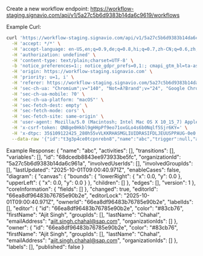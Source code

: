 Create a new workflow endpoint:
https://workflow-staging.signavio.com/api/v1/5a27c5b6d9383b14da6c9619/workflows

Example Curl:

```bash
curl 'https://workflow-staging.signavio.com/api/v1/5a27c5b6d9383b14da6c9619/workflows' \
  -H 'accept: */*' \
  -H 'accept-language: en-US,en;q=0.9,de;q=0.8,hi;q=0.7,zh-CN;q=0.6,zh;q=0.5,cy;q=0.4,fr;q=0.3' \
  -H 'authorization: undefined' \
  -H 'content-type: text/plain;charset=UTF-8' \
  -b 'notice_preferences=1:; notice_gdpr_prefs=0,1:; cmapi_gtm_bl=ta-asp-bzi-sp-awct-cts-csm-img-flc-fls-mpm-mpr-m6d-tc-tdc; cmapi_cookie_privacy=permit 1,2 functional; optout_domains={"Required Cookies":{"domains":{"signavio.com":"1","editor.signavio.com":"1","workflow.signavio.com":"1","prod-assets.signavio.com":"1","consent.trustarc.com":"1"},"value":"0"},"Functional Cookies":{"domains":{"cdn.eu.pendo.io":"1","*.siteintercept.qualtrics.com":"1","siteintercept.qualtrics.com":"1"},"value":"1"}}; _ga=GA1.1.2119776966.1745395437; AMCV_227AC2D754DCAB340A4C98C6%40AdobeOrg=179643557%7CMCMID%7C43460854680787547170969832603301909930%7CMCAID%7CNONE%7CvVersion%7C5.5.0; _pendo___sg__.a31c9b05-696d-4d52-7030-ba294c45ff51=%7B%22visitormetadata%22%3A%7B%22agent__country%22%3A%22Germany%22%2C%22agent__isadmin%22%3Atrue%2C%22agent__language%22%3A%22en_US%22%7D%2C%22accountmetadata%22%3A%7B%22agent__licenses%22%3A%22%5B%5C%22Enterprise%20Plus%20Edition%5C%22%5D%22%2C%22agent__featurepackages%22%3A%22%5B%5C%22hubNextBetaOptIn%5C%22%2C%5C%22hubNext%5C%22%2C%5C%22portalInteractiveBdm%5C%22%2C%5C%22a2017_enterprise_plus%5C%22%2C%5C%22order%5C%22%5D%22%2C%22agent__groups%22%3A%22%5B%5C%22Administrators%5C%22%5D%22%2C%22agent__tenantname%22%3A%22Signavio%20(PM%20Integration)%22%7D%7D; hubspotutk=ad608b3b3bad673fded5e8f2ad723cb7; _pendo_utm.a31c9b05-696d-4d52-7030-ba294c45ff51=%7B%22referrer%22%3A%22staging.signavio.com%22%7D; rxVisitor=1733473698796FD3B5GNMVVIEMNGUHA8HRS0AKEOPNEMP; _pendo_unsentEvents.b8b3804b-5f4e-4153-607e-73acfce08054=; _pendo_visitorId.b8b3804b-5f4e-4153-607e-73acfce08054=; _pendo_visitorId.3566341439=_PENDO_T_tORXbw2abhw; _pendo_accountId.b8b3804b-5f4e-4153-607e-73acfce08054=; _pendo_sessionId.b8b3804b-5f4e-4153-607e-73acfce08054=; _pendo_meta.b8b3804b-5f4e-4153-607e-73acfce08054=; _pendo_oldVisitorId.b8b3804b-5f4e-4153-607e-73acfce08054=; notice_behavior=implied,eu; _pendo_unsentEvents.c9aba383-6ca4-4cfd-40ec-47bce5e8e93d=; _pendo_visitorId.c9aba383-6ca4-4cfd-40ec-47bce5e8e93d=; _pendo_accountId.c9aba383-6ca4-4cfd-40ec-47bce5e8e93d=; _pendo_meta.c9aba383-6ca4-4cfd-40ec-47bce5e8e93d=; _pendo_oldVisitorId.c9aba383-6ca4-4cfd-40ec-47bce5e8e93d=; _pendo_sessionId.c9aba383-6ca4-4cfd-40ec-47bce5e8e93d=; _pendo_utm.c9aba383-6ca4-4cfd-40ec-47bce5e8e93d=%7B%22referrer%22%3A%22workflow-staging.signavio.com%22%7D; _pendo___sg__.c9aba383-6ca4-4cfd-40ec-47bce5e8e93d=%7B%22visitormetadata%22%3A%7B%22agent__country%22%3A%22%22%2C%22agent__isadmin%22%3Afalse%2C%22agent__language%22%3A%22en_US%22%7D%2C%22accountmetadata%22%3A%7B%22agent__licenses%22%3A%22%5B%5D%22%2C%22agent__featurepackages%22%3A%22%5B%5D%22%2C%22agent__groups%22%3A%22%5B%5D%22%2C%22agent__tenantname%22%3A%22%22%7D%7D; s_plt=1.01; s_pltp=undefined; at_check=true; mbox=session#6dbdc3d7b6f24e29824c0f5272df7d82#1758201304|PC#6dbdc3d7b6f24e29824c0f5272df7d82.37_0#1821444244; notice_behavior=implied,eu; s_cc=true; __hstc=117173593.ad608b3b3bad673fded5e8f2ad723cb7.1752049022197.1752049022197.1758199444261.2; __hssrc=1; _ga_L9S3ZB2BF6=GS2.1.s1758199443$o6$g0$t1758199445$j58$l0$h255964546; dtCookie=v_4_srv_35_sn_8F117C1AEECB6D898251DFCD5871DEB3_perc_100000_ol_0_mul_1_app-3A128f57526be53d68_1_app-3Aea7c4b59f27d43eb_1_app-3Abe2f5e773405d766_1_app-3Afb27f1103e7d0935_1_app-3A168807ded34e0b37_1_app-3A9f184dac65f42ff9_1_app-3Ae60d30ddf31be2fb_1_app-3A0ebe49c47d203a08_1; _pendo___sg__.b8b3804b-5f4e-4153-607e-73acfce08054=%7B%22visitormetadata%22%3A%7B%22agent__country%22%3A%22Germany%22%2C%22agent__isadmin%22%3Atrue%2C%22agent__language%22%3A%22en_US%22%7D%2C%22accountmetadata%22%3A%7B%22agent__licenses%22%3A%22%5B%5C%22Enterprise%20Plus%20Edition%5C%22%2C%5C%22Workflow%5C%22%5D%22%2C%22agent__featurepackages%22%3A%22%5B%5C%22hubNextBetaOptIn%5C%22%2C%5C%22hubNext%5C%22%2C%5C%22a2017_workflow%5C%22%2C%5C%22portalInteractiveBdm%5C%22%2C%5C%22a2017_enterprise_plus%5C%22%2C%5C%22order%5C%22%5D%22%2C%22agent__groups%22%3A%22%5B%5C%22Administrators%5C%22%5D%22%2C%22agent__tenantname%22%3A%22Signavio%20(PM%20Integration)%22%7D%7D; _pendo_guides_blocked.b8b3804b-5f4e-4153-607e-73acfce08054=0; _pendo_utm.b8b3804b-5f4e-4153-607e-73acfce08054=; _pendo_utm.3566341439=%7B%22referrer%22%3A%22staging.signavio.com%22%7D; statereference=WfZUzg0apH9FMuCIFmzGJP2PgHNhDD3Ag4OT; workflow-authentication=e1zJPleyyenlb57JeLAymWystw08oQF9TmuM; spg-csrf-token="QNBge0Hkbl9gHHpPf9eo71oxGLo4s6b0Nqlf5Sjr6KY="; TAsessionID=1551dac4-5a50-4a53-acc6-f4b92a2ba60d|EXISTING; _pendo_accountId.3566341439=5a27c5b6d9383b14da6c961a; _pendo_guides_blocked.c9aba383-6ca4-4cfd-40ec-47bce5e8e93d=0; _pendo_meta.3566341439=2963462528; dtSa=false%7CC%7C44%7CdTMasked_DIV%7Cfetch%7C1759309232869%7C109122425_280%7Chttps%3A%2F%2Fworkflow-staging.signavio.com%2F5a27c5b6d9383b14da6c9619%2Fprocesses%2Foverview%7C%7C%7C%7C; _pendo_sessionId.3566341439=%7B%22sessionId%22%3A%22QJNyxZqPc5krFsAC%22%2C%22timestamp%22%3A1759309237553%7D; rxvt=1759311040621|1759308393327; dtPC=35$108474255_233h99p35$109122425_280h55vVLKKRHASMGLIUIDRASIFDLJEUUSPPAUG-0e0' \
  -H 'origin: https://workflow-staging.signavio.com' \
  -H 'priority: u=1, i' \
  -H 'referer: https://workflow-staging.signavio.com/5a27c5b6d9383b14da6c9619/processes/create' \
  -H 'sec-ch-ua: "Chromium";v="140", "Not=A?Brand";v="24", "Google Chrome";v="140"' \
  -H 'sec-ch-ua-mobile: ?0' \
  -H 'sec-ch-ua-platform: "macOS"' \
  -H 'sec-fetch-dest: empty' \
  -H 'sec-fetch-mode: cors' \
  -H 'sec-fetch-site: same-origin' \
  -H 'user-agent: Mozilla/5.0 (Macintosh; Intel Mac OS X 10_15_7) AppleWebKit/537.36 (KHTML, like Gecko) Chrome/140.0.0.0 Safari/537.36' \
  -H 'x-csrf-token: QNBge0Hkbl9gHHpPf9eo71oxGLo4s6b0Nqlf5Sjr6KY=' \
  -H 'x-dtpc: 35$109122425_280h55vVLKKRHASMGLIUIDRASIFDLJEUUSPPAUG-0e0' \
  --data-raw '{"id":"t3g3p4ce0tcpnrebn8","name":"abc","trigger":null,"activities":[],"transitions":[],"variables":[],"labelIds":[],"diagram":{"canvas":{"children":[],"bounds":{"upperLeft":{"x":0,"y":0},"lowerRight":{"x":0,"y":0}}},"edges":[]},"coreInformation":{"fields":[]}}'
```

Example Response:
{
    "name": "abc",
    "activities": [],
    "transitions": [],
    "variables": [],
    "id": "68dcedb8843ee973933be5fc",
    "organizationId": "5a27c5b6d9383b14da6c961a",
    "involvedUserIds": [],
    "involvedGroupIds": [],
    "lastUpdated": "2025-10-01T09:00:40.971Z",
    "enableCases": false,
    "diagram": {
        "canvas": {
            "bounds": {
                "lowerRight": {
                    "x": 0.0,
                    "y": 0.0
                },
                "upperLeft": {
                    "x": 0.0,
                    "y": 0.0
                }
            },
            "children": []
        },
        "edges": [],
        "version": 1
    },
    "coreInformation": {
        "fields": []
    },
    "changed": true,
    "editorId": "66ea8df96483b76785e90b2e",
    "editorLock": "2025-10-01T09:00:40.971Z",
    "ownerId": "66ea8df96483b76785e90b2e",
    "labelIds": [],
    "editor": {
        "id": "66ea8df96483b76785e90b2e",
        "color": "#83cb76",
        "firstName": "Ajit Singh",
        "groupIds": [],
        "lastName": "Chahal",
        "emailAddress": "ajit.singh.chahal@sap.com",
        "organizationIds": []
    },
    "owner": {
        "id": "66ea8df96483b76785e90b2e",
        "color": "#83cb76",
        "firstName": "Ajit Singh",
        "groupIds": [],
        "lastName": "Chahal",
        "emailAddress": "ajit.singh.chahal@sap.com",
        "organizationIds": []
    },
    "labels": [],
    "published": false
}
